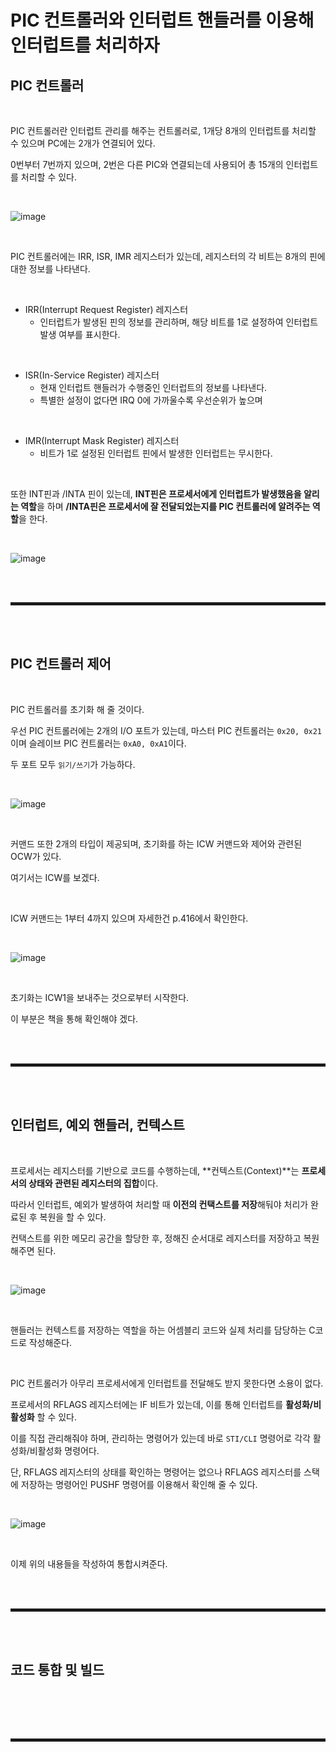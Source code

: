# PIC 컨트롤러와 인터럽트 핸들러를 이용해 인터럽트를 처리하자
## PIC 컨트롤러

<br>

PIC 컨트롤러란 인터럽트 관리를 해주는 컨트롤러로, 1개당 8개의 인터럽트를 처리할 수 있으며 PC에는 2개가 연결되어 있다.

0번부터 7번까지 있으며, 2번은 다른 PIC와 연결되는데 사용되어 총 15개의 인터럽트를 처리할 수 있다.

<br>

![image](https://user-images.githubusercontent.com/52172169/198539470-ee639f55-31d4-4cfc-bfe7-a3421a5da2f2.png)

<br>

PIC 컨트롤러에는 IRR, ISR, IMR 레지스터가 있는데, 레지스터의 각 비트는 8개의 핀에 대한 정보를 나타낸다.

<br>

+ IRR(Interrupt Request Register) 레지스터
  + 인터럽트가 발생된 핀의 정보를 관리하며, 해당 비트를 1로 설정하여 인터럽트 발생 여부를 표시한다.

<br>

+ ISR(In-Service Register) 레지스터
  + 현재 인터럽트 핸들러가 수행중인 인터럽트의 정보를 나타낸다.
  + 특별한 설정이 없다면 IRQ 0에 가까울수록 우선순위가 높으며 

<br>

+ IMR(Interrupt Mask Register) 레지스터
  + 비트가 1로 설정된 인터럽트 핀에서 발생한 인터럽트는 무시한다. 

<br>

또한 INT핀과 /INTA 핀이 있는데, **INT핀은 프로세서에게 인터럽트가 발생했음을 알리는 역할**을 하며 **/INTA핀은 프로세서에 잘 전달되었는지를 PIC 컨트롤러에 알려주는 역할**을 한다.

<br>

![image](https://user-images.githubusercontent.com/52172169/198542812-644bb213-2507-44c0-86ff-17511ab9c24c.png)

<br><br>
<hr style="border: 2px solid;">
<br><br>

## PIC 컨트롤러 제어

<br>

PIC 컨트롤러를 초기화 해 줄 것이다.

우선 PIC 컨트롤러에는 2개의 I/O 포트가 있는데, 마스터 PIC 컨트롤러는 ```0x20, 0x21```이며 슬레이브 PIC 컨트롤러는 ```0xA0, 0xA1```이다.

두 포트 모두 ```읽기/쓰기```가 가능하다.

<br>

![image](https://user-images.githubusercontent.com/52172169/198546108-e4e35b41-1752-4569-8f45-155e7856859d.png)

<br>

커맨드 또한 2개의 타입이 제공되며, 초기화를 하는 ICW 커맨드와 제어와 관련된 OCW가 있다.

여기서는 ICW를 보겠다.

<br>

ICW 커맨드는 1부터 4까지 있으며 자세한건 p.416에서 확인한다.

<br>

![image](https://user-images.githubusercontent.com/52172169/198549006-e8d74653-c68b-4229-ac1f-6abdfb29ad9f.png)

<br>

초기화는 ICW1을 보내주는 것으로부터 시작한다.

이 부분은 책을 통해 확인해야 겠다.

<br><br>
<hr style="border: 2px solid;">
<br><br>

## 인터럽트, 예외 핸들러, 컨텍스트

<br>

프로세서는 레지스터를 기반으로 코드를 수행하는데, **컨텍스트(Context)**는 **프로세서의 상태와 관련된 레지스터의 집합**이다.

따라서 인터럽트, 예외가 발생하여 처리할 때 **이전의 컨택스트를 저장**해둬야 처리가 완료된 후 복원을 할 수 있다.

컨택스트를 위한 메모리 공간을 할당한 후, 정해진 순서대로 레지스터를 저장하고 복원해주면 된다.

<br>

![image](https://user-images.githubusercontent.com/52172169/198580248-24e080c4-f17a-45a5-a48a-a2c6ae2985fd.png)

<br>

핸들러는 컨텍스트를 저장하는 역할을 하는 어셈블리 코드와 실제 처리를 담당하는 C코드로 작성해준다.

<br>

PIC 컨트롤러가 아무리 프로세서에게 인터럽트를 전달해도 받지 못한다면 소용이 없다.

프로세서의 RFLAGS 레지스터에는 IF 비트가 있는데, 이를 통해 인터럽트를 **활성화/비활성화** 할 수 있다.

이를 직접 관리해줘야 하며, 관리하는 명령어가 있는데 바로 ```STI/CLI``` 명령어로 각각 활성화/비활성화 명령어다.

단, RFLAGS 레지스터의 상태를 확인하는 명령어는 없으나 RFLAGS 레지스터를 스택에 저장하는 명령어인 PUSHF 명령어를 이용해서 확인해 줄 수 있다.

<br>

![image](https://user-images.githubusercontent.com/52172169/198594695-0c787609-5243-4ec9-9cf6-b9387c0d7030.png)

<br>

이제 위의 내용들을 작성하여 통합시켜준다.

<br><br>
<hr style="border: 2px solid;">
<br><br>

## 코드 통합 및 빌드

<br>





<br><br>
<hr style="border: 2px solid;">
<br><br>
